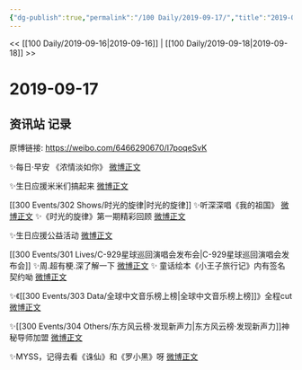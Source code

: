 ```yaml
---
{"dg-publish":true,"permalink":"/100 Daily/2019-09-17/","title":"2019-09-17","created":"2023-03-29T11:51:05.822+08:00","updated":"2023-03-29T17:16:03.564+08:00"}
---
```



<< [[100 Daily/2019-09-16\|2019-09-16]] | [[100 Daily/2019-09-18\|2019-09-18]] >>

# 2019-09-17

## 资讯站 记录

原博链接: https://weibo.com/6466290670/I7poqeSvK

✨每日·早安
《浓情淡如你》
[微博正文](https://m.weibo.cn/6466290670/4417433349650468)

✨生日应援米米们搞起来
[微博正文](https://m.weibo.cn/6466290670/4417492317122702)

[[300 Events/302 Shows/时光的旋律\|时光的旋律]]
✨听深深唱《我的祖国》
[微博正文](https://m.weibo.cn/6466290670/4417508917949057)
✨《时光的旋律》第一期精彩回顾
[微博正文](https://m.weibo.cn/6466290670/4417510948175123)

✨生日应援公益活动
[微博正文](https://m.weibo.cn/6466290670/4417563725292083)

[[300 Events/301 Lives/C-929星球巡回演唱会发布会\|C-929星球巡回演唱会发布会]]
✨周.超有梗.深了解一下
[微博正文](https://m.weibo.cn/6466290670/4417573191933032)
✨ 童话绘本《小王子旅行记》内有签名契约呦
[微博正文](https://m.weibo.cn/6466290670/4417660081596497)

✨《[[300 Events/303 Data/全球中文音乐榜上榜\|全球中文音乐榜上榜]]》全程cut
[微博正文](https://m.weibo.cn/6466290670/4417591566756277)

✨[[300 Events/304 Others/东方风云榜·发现新声力\|东方风云榜·发现新声力]]神秘导师加盟
[微博正文](https://m.weibo.cn/6466290670/4417621153296980)

✨MYSS，记得去看《诛仙》和《罗小黑》呀
[微博正文](https://m.weibo.cn/6466290670/4417628389363299)


